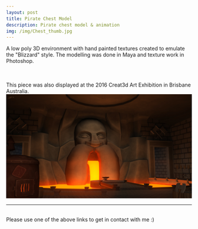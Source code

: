 ```yaml
---
layout: post
title: Pirate Chest Model   
description: Pirate chest model & animation
img: /img/Chest_thumb.jpg
---
```


A low poly 3D environment with hand painted textures created to emulate the "Blizzard" style. The modelling was done in Maya and texture work in Photoshop.

<br>
<br>
This piece was also displayed at the 2016 Creat3d Art Exhibition in Brisbane Australia.

<img src="/img/Dwarf_Forge_Final.jpg">


<br>
<hr/>
<br>
<span class="contacticon center">
	<a href="http://duanemcpherson.com/contact/"><i class="fa fa-envelope-square"></i></a>
   	<a href="https://www.linkedin.com/in/duane-mcpherson" target="_blank"><i class="fa fa-linkedin-square"></i></a>
    <a href="http://vimeo.com/duanemcpherson" target="_blank"><i class="fa fa-vimeo-square"></i></a>
    <a href="http://dmcmodelling.tumblr.com/" target="_blank"><i class="fa fa-tumblr-square"></i></a>
	<a href="https://twitter.com/duanemcpherson" target="_blank"><i class="fa fa-twitter-square"></i></a>
</span>

<div class="col three caption">
	Please use one of the above links to get in contact with me :)
</div>

